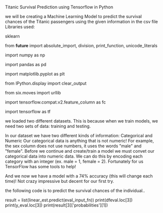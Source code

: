 Titanic Survival Prediction using Tensorflow in Python

we will be creating a Machine Learning Model to predict the survival chances of the Titanic passengers using the given information in the csv file
Libraries used: 

sklearn

from __future__ import absolute_import, division, print_function, unicode_literals


import numpy as np

import pandas as pd

import matplotlib.pyplot as plt

from IPython.display import clear_output

from six.moves import urllib

import tensorflow.compat.v2.feature_column as fc

import tensorflow as tf

we loaded two different datasets. This is because when we train models, we need two sets of data: training and testing.

In our dataset we have two different kinds of information: Categorical and Numeric
Our categorical data is anything that is not numeric! For example, the sex column does not use numbers, it uses the words "male" and "female".
Before we continue and create/train a model we must convet our categorical data into numeric data. We can do this by encoding each category with an integer (ex. male = 1, female = 2).
Fortunately for us TensorFlow has some tools to help!

And we now we have a model with a 74% accuracy (this will change each time)! Not crazy impressive but decent for our first try.


the following code is to predict the survival chances of the individual..

result = list(linear_est.predict(eval_input_fn))
print(dfeval.loc[3])
print(y_eval.loc[3])
print(result[3]['probabilities'][1])
